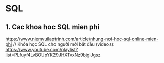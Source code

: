 # SQL
## 1. Cac khoa hoc SQL mien phi
https://www.niemvuilaptrinh.com/article/nhung-noi-hoc-sql-online-mien-phi //
Khóa học SQL cho người mới bắt đầu (videos): https://www.youtube.com/playlist?list=PLfuyf4LvBOUpYK29JHXTvxNz9bjgiJgsz
